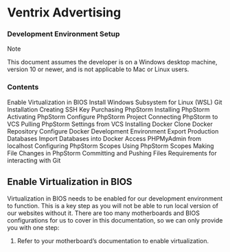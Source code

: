 # Ventrix Advertising
### Development Environment Setup

> [!NOTE]
> This document assumes the developer is on a Windows desktop machine, version 10 or newer, and is not applicable to Mac or Linux users.

### Contents
Enable Virtualization in BIOS
Install Windows Subsystem for Linux (WSL)
Git Installation
Creating SSH Key
Purchasing PhpStorm
Installing PhpStorm
Activating PhpStorm
Configure PhpStorm Project
Connecting PhpStorm to VCS
Pulling PhpStorm Settings from VCS 
Installing Docker
Clone Docker Repository
Configure Docker Development Environment
Export Production Databases
Import Databases into Docker
Access PHPMyAdmin from localhost
Configuring PhpStorm Scopes
Using PhpStorm Scopes
Making File Changes in PhpStorm
Committing and Pushing Files
Requirements for interacting with Git


## Enable Virtualization in BIOS
Virtualization in BIOS needs to be enabled for our development environment to function. This is a key step as you will not be able to run local version of our websites without it. There are too many motherboards and BIOS configurations for us to cover in this documentation, so we can only provide you with one step:

1. Refer to your motherboard’s documentation to enable virtualization.
<!--

**Here are some ideas to get you started:**

🙋‍♀️ A short introduction - what is your organization all about?
🌈 Contribution guidelines - how can the community get involved?
👩‍💻 Useful resources - where can the community find your docs? Is there anything else the community should know?
🍿 Fun facts - what does your team eat for breakfast?
🧙 Remember, you can do mighty things with the power of [Markdown](https://docs.github.com/github/writing-on-github/getting-started-with-writing-and-formatting-on-github/basic-writing-and-formatting-syntax)
-->
